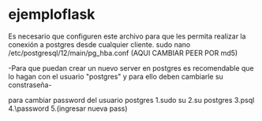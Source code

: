# ejemploflask
Es necesario que configuren este archivo para que les permita realizar la conexión a postgres desde cualquier cliente.
sudo nano /etc/postgresql/12/main/pg_hba.conf  (AQUI CAMBIAR PEER POR md5)


-Para que puedan crear un nuevo server en postgres es recomendable que lo hagan con el usuario "postgres" y para ello deben cambiarle su constraseña-

para cambiar password del usuario postgres
1.sudo su
2.su postgres
3.psql
4.\password 
5.(ingresar nueva pass)
